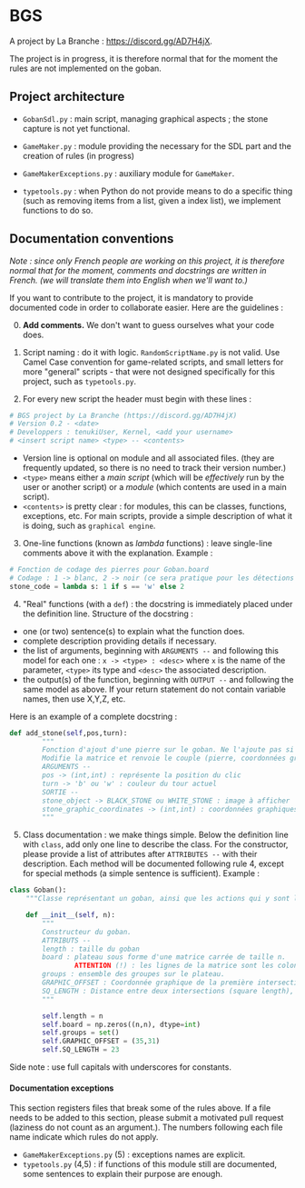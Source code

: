 # BGS
A project by La Branche : https://discord.gg/AD7H4jX.

The project is in progress, it is therefore normal that for the moment the
rules are not implemented on the goban.

## Project architecture
- `GobanSdl.py` : main script, managing graphical aspects ; the stone capture is
not yet functional.

- `GameMaker.py` : module providing the necessary for the SDL part and the
creation of rules (in progress)

- `GameMakerExceptions.py` : auxiliary module for `GameMaker`.

- `typetools.py` : when Python do not provide means to do a specific thing (such as removing items from a list, given a index list), we implement functions to do so.

## Documentation conventions

*Note : since only French people are working on this project, it is therefore normal that for the moment, comments and docstrings are written in French. (we will translate them into English when we'll want to.)*

If you want to contribute to the project, it is mandatory to provide documented code in order to collaborate easier. Here are the guidelines :

0. **Add comments.** We don't want to guess ourselves what your code does.

1. Script naming : do it with logic. `RandomScriptName.py` is not valid. Use Camel Case convention for game-related scripts, and small letters for more "general" scripts - that were not designed specifically for this project, such as `typetools.py`.

2. For every new script the header must begin with these lines :
```PYTHON
# BGS project by La Branche (https://discord.gg/AD7H4jX)
# Version 0.2 - <date>
# Developpers : tenukiUser, Kernel, <add your username>
# <insert script name> <type> -- <contents>
```
  - Version line is optional on module and all associated files. (they are frequently updated, so there is no need to track their version number.)
  - `<type>` means either a *main script* (which will be *effectively* run by the user or another script) or a *module* (which contents are used in a main script).
  - `<contents>` is pretty clear : for modules, this can be classes, functions, exceptions, etc. For main scripts, provide a simple description of what it is doing, such as `graphical engine`.


3. One-line functions (known as *lambda* functions) : leave single-line comments above it with the explanation. Example :
```PYTHON
# Fonction de codage des pierres pour Goban.board
# Codage : 1 -> blanc, 2 -> noir (ce sera pratique pour les détections d'atari)
stone_code = lambda s: 1 if s == 'w' else 2
```

4. "Real" functions (with a `def`) : the docstring is immediately placed under the definition line. Structure of the docstring :
  - one (or two) sentence(s) to explain what the function does.
  - complete description providing details if necessary.
  - the list of arguments, beginning with `ARGUMENTS --` and following this model for each one : `x -> <type> : <desc>` where `x` is the name of the parameter, `<type>` its type and `<desc>` the associated description.
  - the output(s) of the function, beginning with `OUTPUT --` and following the same model as above. If your return statement do not contain variable names, then use X,Y,Z, etc.

  Here is an example of a complete docstring :
```PYTHON
def add_stone(self,pos,turn):
        """
        Fonction d'ajout d'une pierre sur le goban. Ne l'ajoute pas si l'intersection est déjà occupée.
        Modifie la matrice et renvoie le couple (pierre, coordonnées graphiques) pour l'affichage.
        ARGUMENTS --
        pos -> (int,int) : représente la position du clic
        turn -> 'b' ou 'w' : couleur du tour actuel
        SORTIE --
        stone_object -> BLACK_STONE ou WHITE_STONE : image à afficher
        stone_graphic_coordinates -> (int,int) : coordonnées graphiques
        """
```

5. Class documentation : we make things simple. Below the definition line with `class`, add only one line to describe the class. For the constructor, please provide a list of attributes after `ATTRIBUTES --` with their description. Each method will be documented following rule 4, except for special methods (a simple sentence is sufficient). Example :
```PYTHON
class Goban():
    """Classe représentant un goban, ainsi que les actions qui y sont liées."""

    def __init__(self, n):
        """
        Constructeur du goban.
        ATTRIBUTS --
        length : taille du goban
        board : plateau sous forme d'une matrice carrée de taille n.
                ATTENTION (!) : les lignes de la matrice sont les colonnes du goban et inversement !!
        groups : ensemble des groupes sur le plateau.
        GRAPHIC_OFFSET : Coordonnée graphique de la première intersection, constante.
        SQ_LENGTH : Distance entre deux intersections (square length), constante.    
        """

        self.length = n
        self.board = np.zeros((n,n), dtype=int)
        self.groups = set()
        self.GRAPHIC_OFFSET = (35,31)
        self.SQ_LENGTH = 23
```
  Side note : use full capitals with underscores for constants.

#### Documentation exceptions

This section registers files that break some of the rules above. If a file needs to be added to this section, please submit a motivated pull request (laziness do not count as an argument.).  The numbers following each file name indicate which rules do not apply.
- `GameMakerExceptions.py` (5) : exceptions names are explicit.
- `typetools.py` (4,5) : if functions of this module still are documented, some sentences to explain their purpose are enough.
